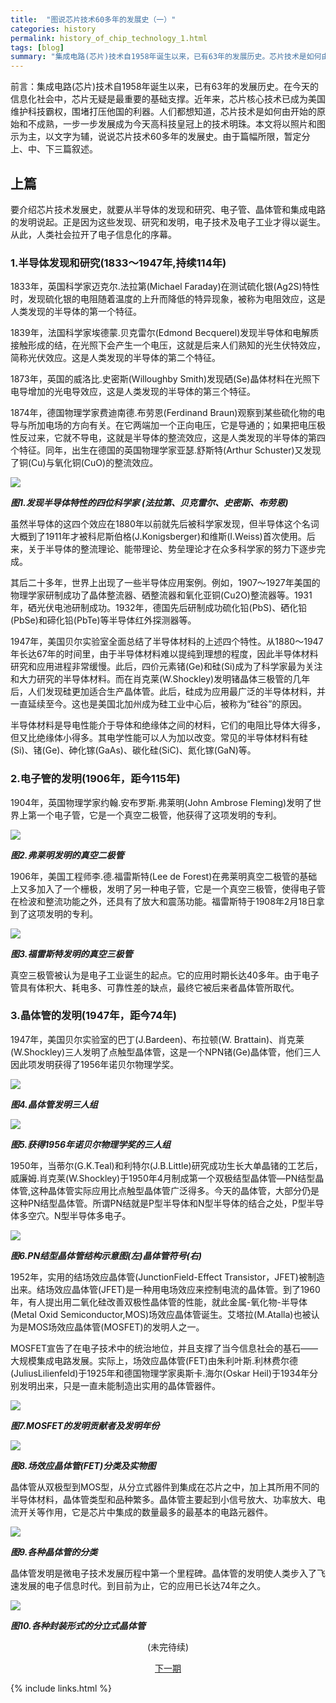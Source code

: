 ```yaml
---
title:  "图说芯片技术60多年的发展史（一）"
categories: history
permalink: history_of_chip_technology_1.html
tags: [blog]
summary: "集成电路(芯片)技术自1958年诞生以来，已有63年的发展历史。芯片技术是如何由开始的原始和不成熟，一步一步发展成为今天高科技皇冠上的技术明珠。本站将以连载的形式陆续刊登本文，第一期将从半导体发现和研究、电子管的发明和晶体管的发明三个部分进行介绍。"
---
```


前言：集成电路(芯片)技术自1958年诞生以来，已有63年的发展历史。在今天的信息化社会中，芯片无疑是最重要的基础支撑。近年来，芯片核心技术已成为美国维护科技霸权，围堵打压他国的利器。人们都想知道，芯片技术是如何由开始的原始和不成熟，一步一步发展成为今天高科技皇冠上的技术明珠。本文将以照片和图示为主，以文字为辅，说说芯片技术60多年的发展史。由于篇幅所限，暂定分上、中、下三篇叙述。

## 上篇

要介绍芯片技术发展史，就要从半导体的发现和研究、电子管、晶体管和集成电路的发明说起。正是因为这些发现、研究和发明，电子技术及电子工业才得以诞生。从此，人类社会拉开了电子信息化的序幕。


### 1.半导体发现和研究(1833～1947年,持续114年)

1833年，英国科学家迈克尔.法拉第(Michael Faraday)在测试硫化银(Ag2S)特性时，发现硫化银的电阻随着温度的上升而降低的特异现象，被称为电阻效应，这是人类发现的半导体的第一个特征。

1839年，法国科学家埃德蒙.贝克雷尔(Edmond Becquerel)发现半导体和电解质接触形成的结，在光照下会产生一个电压，这就是后来人们熟知的光生伏特效应，简称光伏效应。这是人类发现的半导体的第二个特征。

1873年，英国的威洛比.史密斯(Willoughby Smith)发现硒(Se)晶体材料在光照下电导增加的光电导效应，这是人类发现的半导体的第三个特征。

1874年，德国物理学家费迪南德.布劳恩(Ferdinand Braun)观察到某些硫化物的电导与所加电场的方向有关。在它两端加一个正向电压，它是导通的；如果把电压极性反过来，它就不导电，这就是半导体的整流效应，这是人类发现的半导体的第四个特征。同年，出生在德国的英国物理学家亚瑟.舒斯特(Arthur Schuster)又发现了铜(Cu)与氧化铜(CuO)的整流效应。

![](/images/blogs/history_of_chip_technology_fig1.jpg)

***图1.发现半导体特性的四位科学家 (法拉第、贝克雷尔、史密斯、布劳恩)***

虽然半导体的这四个效应在1880年以前就先后被科学家发现，但半导体这个名词大概到了1911年才被科尼斯伯格(J.Konigsberger)和维斯(I.Weiss)首次使用。后来，关于半导体的整流理论、能带理论、势垒理论才在众多科学家的努力下逐步完成。

其后二十多年，世界上出现了一些半导体应用案例。例如，1907～1927年美国的物理学家研制成功了晶体整流器、硒整流器和氧化亚铜(Cu2O)整流器等。1931年，硒光伏电池研制成功。1932年，德国先后研制成功硫化铅(PbS)、硒化铅(PbSe)和碲化铅(PbTe)等半导体红外探测器等。

1947年，美国贝尔实验室全面总结了半导体材料的上述四个特性。从1880～1947年长达67年的时间里，由于半导体材料难以提纯到理想的程度，因此半导体材料研究和应用进程非常缓慢。此后，四价元素锗(Ge)和硅(Si)成为了科学家最为关注和大力研究的半导体材料。而在肖克莱(W.Shockley)发明锗晶体三极管的几年后，人们发现硅更加适合生产晶体管。此后，硅成为应用最广泛的半导体材料，并一直延续至今。这也是美国北加州成为硅工业中心后，被称为“硅谷”的原因。

半导体材料是导电性能介于导体和绝缘体之间的材料，它们的电阻比导体大得多，但又比绝缘体小得多。其电学性能可以人为加以改变。常见的半导体材料有硅(Si)、锗(Ge)、砷化镓(GaAs)、碳化硅(SiC)、氮化镓(GaN)等。


### 2.电子管的发明(1906年，距今115年)

1904年，英国物理学家约翰.安布罗斯.弗莱明(John Ambrose Fleming)发明了世界上第一个电子管，它是一个真空二极管，他获得了这项发明的专利。

![](/images/blogs/history_of_chip_technology_fig2.jpg)

***图2.弗莱明发明的真空二极管***

1906年，美国工程师李.德.福雷斯特(Lee de Forest)在弗莱明真空二极管的基础上又多加入了一个栅极，发明了另一种电子管，它是一个真空三极管，使得电子管在检波和整流功能之外，还具有了放大和震荡功能。福雷斯特于1908年2月18日拿到了这项发明的专利。

![](/images/blogs/history_of_chip_technology_fig3.jpg)

***图3.福雷斯特发明的真空三极管***

真空三极管被认为是电子工业诞生的起点。它的应用时期长达40多年。由于电子管具有体积大、耗电多、可靠性差的缺点，最终它被后来者晶体管所取代。


### 3.晶体管的发明(1947年，距今74年)

1947年，美国贝尔实验室的巴丁(J.Bardeen)、布拉顿(W. Brattain)、肖克莱(W.Shockley)三人发明了点触型晶体管，这是一个NPN锗(Ge)晶体管，他们三人因此项发明获得了1956年诺贝尔物理学奖。

![](/images/blogs/history_of_chip_technology_fig4.jpg)

***图4.晶体管发明三人组***

![](/images/blogs/history_of_chip_technology_fig5.jpg)

***图5.获得1956年诺贝尔物理学奖的三人组***

1950年，当蒂尔(G.K.Teal)和利特尔(J.B.Little)研究成功生长大单晶锗的工艺后，威廉姆.肖克莱(W.Shockley)于1950年4月制成第一个双极结型晶体管—PN结型晶体管,这种晶体管实际应用比点触型晶体管广泛得多。今天的晶体管，大部分仍是这种PN结型晶体管。所谓PN结就是P型半导体和N型半导体的结合之处，P型半导体多空穴。N型半导体多电子。

![](/images/blogs/history_of_chip_technology_fig6.jpg)

***图6.PN结型晶体管结构示意图(左)晶体管符号(右)***

1952年，实用的结场效应晶体管(JunctionField-Effect Transistor，JFET)被制造出来。结场效应晶体管(JFET)是一种用电场效应来控制电流的晶体管。到了1960年，有人提出用二氧化硅改善双极性晶体管的性能，就此金属-氧化物-半导体(Metal Oxid Semiconductor,MOS)场效应晶体管诞生。艾塔拉(M.Atalla)也被认为是MOS场效应晶体管(MOSFET)的发明人之一。

MOSFET宣告了在电子技术中的统治地位，并且支撑了当今信息社会的基石——大规模集成电路发展。实际上，场效应晶体管(FET)由朱利叶斯.利林费尔德(JuliusLilienfeld)于1925年和德国物理学家奥斯卡.海尔(Oskar Heil)于1934年分别发明出来，只是一直未能制造出实用的晶体管器件。

![](/images/blogs/history_of_chip_technology_fig7.jpg)

***图7.MOSFET的发明贡献者及发明年份***

![](/images/blogs/history_of_chip_technology_fig8.jpg)

***图8.场效应晶体管(FET)分类及实物图***

晶体管从双极型到MOS型，从分立式器件到集成在芯片之中，加上其所用不同的半导体材料，晶体管类型和品种繁多。晶体管主要起到小信号放大、功率放大、电流开关等作用，它是芯片中集成的数量最多的最基本的电路元器件。

![](/images/blogs/history_of_chip_technology_fig9.jpg)

***图9.各种晶体管的分类***

晶体管发明是微电子技术发展历程中第一个里程碑。晶体管的发明使人类步入了飞速发展的电子信息时代。到目前为止，它的应用已长达74年之久。

![](/images/blogs/history_of_chip_technology_fig10.jpg)

***图10.各种封装形式的分立式晶体管***

<div align="center">
<p>(未完待续) </p>
<a href="history_of_chip_technology_2.html" class="btn btn-primary">下一期</a>
</div>


{% include links.html %}
